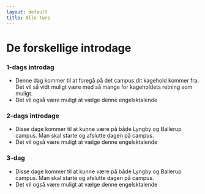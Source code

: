 ```yaml
---
layout: default
title: Alle ture
---
```


<h1>De forskellige introdage</h1>

<div class="box">
    <h3 class="SGh3">1-dags introdag</h3>
    <ul class="df">
    <li> Denne dag kommer til at foregå på det campus dit kagehold kommer fra. Det vil så vidt muligt være med så mange for kageholdets retning som muligt. </li>
    <li> Det vil også være muligt at vælge denne engelsktalende </li>
    </ul>
</div>

<div class="box">
    <h3 class="SGh3">2-dags introdage</h3>
    <ul class="df">
    <li> Disse dage kommer til at kunne være på både Lyngby og Ballerup campus. Man skal starte og afslutte dagen på campus. </li>
    <li> Det vil også være muligt at vælge denne engelsktalende </li>
    </ul>
</div>

<div class="box">
    <h3 class="SGh3">3-dag</h3>
    <ul class="df">
    <li>Disse dage kommer til at kunne være på både Lyngby og Ballerup campus. Man skal starte og afslutte dagen på campus.</li>
    <li> Det vil også være muligt at vælge denne engelsktalende </li>
    </ul>
</div>


<!---
<div class="box">
    <h3 class="SGh3">4 dags rustur</h3>
    <ul class="df">
    <li>21 ture i alt</li>
    <li>4 dage</li>
    <li>Hytte i slut-august</li>
    <li>Dansktalende</li>
    <li>Et kagehold du følger gennem første semester</li>
    </ul>
</div>
    
<div class="box">
    <h3 class="SGh3">Mix Trip rustur</h3>
    <ul class="df">
    <li>4 ture i alt</li>
        <ul class="notdf">
            <li>3 med alkohol</li>
            <li>1 uden</li>
        </ul>
    <li>4 dage</li>
    <li>Hytte i slut-august</li>
    <li>Engelsktalende</li>
    <li>Et kagehold du følger gennem første semester</li>
    </ul>
</div>

<div class="box">
    <h3 class="SGh3">Weekend rustrip</h3>
    <ul class="df">
    <li>3 ture i alt</li>
        <ul class="notdf">
            <li>2 med alkohol</li>
            <li>1 uden</li>
        </ul>
    <li>3 dage</li>
    <li>Hytte i slut-august</li>
    <li>Dansktalende</li>
    <li>Kan have et kagehold</li>
    </ul>
</div>

<div class="box">
    <h3 class="SGh3">Campus rustur</h3>
    <ul class="df">
    <li>2 ture i alt</li>
    <li>4 dage</li>
    <li>Foregår på Lyngby Campus</li>
    <li>Dansktalende</li>
    <li>Et kagehold du følger gennem første semester</li>
    </ul>
</div>

<div class="box">
    <h3 class="SGh3">Endags rustur</h3>
    <ul class="df">
    <li>2 ture i alt</li>
    <li>1 dag</li>
    <li>Foregår på begge campi</li>
    <li>Engelsktalende</li>
    <li>Et kagehold du følger gennem første semester</li>
    </ul>
</div>

--->
